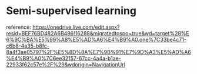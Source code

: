 
# Semi-supervised learning
reference: https://onedrive.live.com/edit.aspx?resid=BEF76BD482A6B496!16288&migratedtospo=true&wd=target%28%E6%9C%BA%E5%99%A8%E5%AD%A6%E4%B9%A0.one%7C33be4c71-c6b8-4a35-b8fc-8a4f3ae05797%2F%E5%8D%8A%E7%9B%91%E7%9D%A3%E5%AD%A6%E4%B9%A0%7C6ee32157-67cc-4a4a-b1ae-22933f62c57e%2F%29&wdorigin=NavigationUrl



